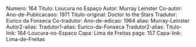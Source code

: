 Numero: 164
Titulo: Loucura no Espaço
Autor: Murray Leinster
Co-autor: 
Ano-de-Publicacaoo: 1971
Titulo-original: Doctor to the Stars
Tradutor: Eurico da Fonseca
Co-tradutor: 
Ano-de-edicao: 1964
alias: Murray-Leinster
Autor2-alias: 
Tradutor1-alias: Eurico-da-Fonseca
Tradutor2-alias: 
Titulo-link: 164-Loucura-no-Espaco
Capa: Lima de Freitas
pags: 157
Capa-link: Lima-de-Freitas